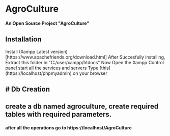 # AgroCulture
<h4>An Open Source Project "AgroCulture"</h4>

<h2>Installation</h2>
<p>Install (Xampp Latest version)[https://www.apachefriends.org/download.html]
After Succesfully installing, Extract this folder in "C:/user/xampp/htdocs"
Now Open the Xampp Control panel start all the services and servers
Type [this](https://localhost/phpmyadmin) on your browser</p>

<h2># Db Creation<h2/>
<p>create a db named agroculture, create required tables with required parameters.</p>
  
<h4>after all the operations go to https://localhost/AgroCulture</h4>

